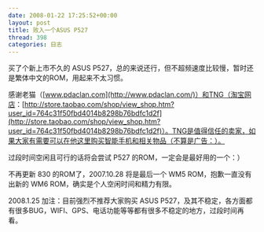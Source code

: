 ```yaml
---
date: 2008-01-22 17:25:52+00:00
layout: post
title: 败入一个ASUS P527
thread: 398
categories: 日志
---
```


  
买了个新上市不久的 ASUS P527，总的来说还行，但不超频速度比较慢，暂时还是繁体中文的ROM，用起来不太习惯。  
  
感谢老猫（[www.pdaclan.com](http://www.pdaclan.com/)）和TNG（淘宝网店<!-- more -->：[http://store.taobao.com/shop/view_shop.htm?user_id=764c31f50fbd4014b8298b76bdfc1d2f](http://store.taobao.com/shop/view_shop.htm?user_id=764c31f50fbd4014b8298b76bdfc1d2f)）。TNG是值得信任的卖家，如果大家有需要可以在他这里购买智能手机和相关物品（不算是广告：）。  
  
过段时间空闲且可行的话将会尝试 P527 的ROM，一定会是最好用的一个：）  
  
不再更新 830 的ROM了，2007.10.28 将是最后一个 WM5 ROM，抱歉一直没有出新的 WM6 ROM，确实是个人空闲时间和精力有限。  
  
2008.1.25 加注：目前强烈不推荐大家购买 ASUS P527，及其不稳定，各方面都有很多BUG，WIFI、GPS、电话功能等等都有很多不稳定的地方，过段时间再看。  


